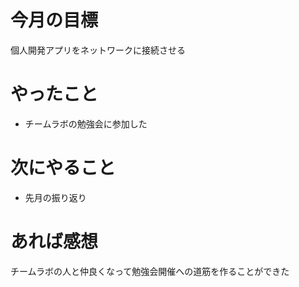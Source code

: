 # 今月の目標
個人開発アプリをネットワークに接続させる
# やったこと
* チームラボの勉強会に参加した
# 次にやること
* 先月の振り返り
# あれば感想
チームラボの人と仲良くなって勉強会開催への道筋を作ることができた

